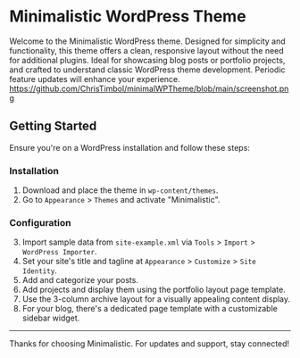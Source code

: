 # Minimalistic WordPress Theme

Welcome to the Minimalistic WordPress theme. Designed for simplicity and functionality, this theme offers a clean, responsive layout without the need for additional plugins. Ideal for showcasing blog posts or portfolio projects, and crafted to understand classic WordPress theme development. Periodic feature updates will enhance your experience.
https://github.com/ChrisTimbol/minimalWPTheme/blob/main/screenshot.png
## Getting Started

Ensure you're on a WordPress installation and follow these steps:

### Installation

1. Download and place the theme in `wp-content/themes`.
2. Go to `Appearance` > `Themes` and activate "Minimalistic".

### Configuration

3. Import sample data from `site-example.xml` via `Tools` > `Import` > `WordPress Importer`.
4. Set your site's title and tagline at `Appearance` > `Customize` > `Site Identity`.
5. Add and categorize your posts.
6. Add projects and display them using the portfolio layout page template.
7. Use the 3-column archive layout for a visually appealing content display.
8. For your blog, there's a dedicated page template with a customizable sidebar widget.

---

Thanks for choosing Minimalistic. For updates and support, stay connected!

